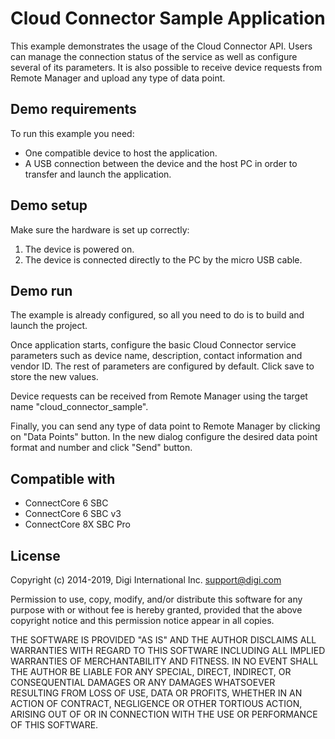Cloud Connector Sample Application
==================================

This example demonstrates the usage of the Cloud Connector API. Users can manage
the connection status of the service as well as configure several of its 
parameters. It is also possible to receive device requests from Remote Manager
and upload any type of data point.

Demo requirements
-----------------

To run this example you need:

* One compatible device to host the application.
* A USB connection between the device and the host PC in order to transfer and
  launch the application.

Demo setup
----------

Make sure the hardware is set up correctly:

1. The device is powered on.
2. The device is connected directly to the PC by the micro USB cable.

Demo run
--------

The example is already configured, so all you need to do is to build and launch 
the project.

Once application starts, configure the basic Cloud Connector service parameters
such as device name, description, contact information and vendor ID. The rest of
parameters are configured by default. Click save to store the new values.

Device requests can be received from Remote Manager using the target name 
"cloud_connector_sample".

Finally, you can send any type of data point to Remote Manager by clicking on 
"Data Points" button. In the new dialog configure the desired data point format 
and number and click "Send" button.

Compatible with
---------------

* ConnectCore 6 SBC
* ConnectCore 6 SBC v3
* ConnectCore 8X SBC Pro

License
-------

Copyright (c) 2014-2019, Digi International Inc. <support@digi.com>

Permission to use, copy, modify, and/or distribute this software for any
purpose with or without fee is hereby granted, provided that the above
copyright notice and this permission notice appear in all copies.

THE SOFTWARE IS PROVIDED "AS IS" AND THE AUTHOR DISCLAIMS ALL WARRANTIES
WITH REGARD TO THIS SOFTWARE INCLUDING ALL IMPLIED WARRANTIES OF
MERCHANTABILITY AND FITNESS. IN NO EVENT SHALL THE AUTHOR BE LIABLE FOR
ANY SPECIAL, DIRECT, INDIRECT, OR CONSEQUENTIAL DAMAGES OR ANY DAMAGES
WHATSOEVER RESULTING FROM LOSS OF USE, DATA OR PROFITS, WHETHER IN AN
ACTION OF CONTRACT, NEGLIGENCE OR OTHER TORTIOUS ACTION, ARISING OUT OF
OR IN CONNECTION WITH THE USE OR PERFORMANCE OF THIS SOFTWARE.
